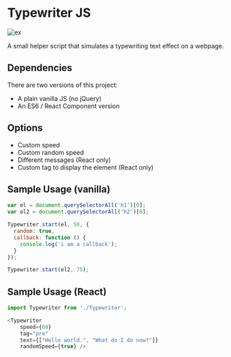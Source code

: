 Typewriter JS
=============

![ex](https://raw.githubusercontent.com/magalhini/typewriter-js/master/example.gif)

A small helper script that simulates a typewriting text effect on a webpage.

## Dependencies
There are two versions of this project:

- A plain vanilla JS (no jQuery)
- An ES6 / React Component version

## Options
- Custom speed
- Custom random speed
- Different messages (React only)
- Custom tag to display the element (React only)

## Sample Usage (vanilla)

```js
var el = document.querySelectorAll('h1')[0];
var el2 = document.querySelectorAll('h2')[0];

Typewriter.start(el, 50, {
  random: true,
  callback: function () {
    console.log('i am a callback');
  }
});

Typewriter.start(el2, 75);
```

## Sample Usage (React)

```js
import Typewriter from './Typewriter';

<Typewriter
    speed={88}
    tag="pre"
    text={["Hello world.", "What do I do now?"]}
    randomSpeed={true} />
```
